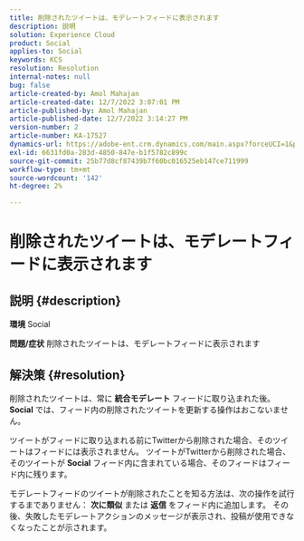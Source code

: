 ```yaml
---
title: 削除されたツイートは、モデレートフィードに表示されます
description: 説明
solution: Experience Cloud
product: Social
applies-to: Social
keywords: KCS
resolution: Resolution
internal-notes: null
bug: false
article-created-by: Amol Mahajan
article-created-date: 12/7/2022 3:07:01 PM
article-published-by: Amol Mahajan
article-published-date: 12/7/2022 3:14:27 PM
version-number: 2
article-number: KA-17527
dynamics-url: https://adobe-ent.crm.dynamics.com/main.aspx?forceUCI=1&pagetype=entityrecord&etn=knowledgearticle&id=414e15c8-4076-ed11-81aa-6045bd006a22
exl-id: 6631fd0a-283d-4850-847e-b1f5782c899c
source-git-commit: 25b77d8cf87439b7f60bc016525eb147ce711999
workflow-type: tm+mt
source-wordcount: '142'
ht-degree: 2%

---
```


# 削除されたツイートは、モデレートフィードに表示されます

## 説明 {#description}

<b>環境</b>
Social


<b>問題/症状</b>
削除されたツイートは、モデレートフィードに表示されます


## 解決策 {#resolution}


削除されたツイートは、常に <b>統合モデレート</b> フィードに取り込まれた後。 <b>Social</b> では、フィード内の削除されたツイートを更新する操作はおこないません。

ツイートがフィードに取り込まれる前にTwitterから削除された場合、そのツイートはフィードには表示されません。 ツイートがTwitterから削除された場合、そのツイートが <b>Social</b> フィード内に含まれている場合、そのフィードはフィード内に残ります。

モデレートフィードのツイートが削除されたことを知る方法は、次の操作を試行するまでありません： <b>次に類似</b> または <b>返信</b> をフィード内に追加します。 その後、失敗したモデレートアクションのメッセージが表示され、投稿が使用できなくなったことが示されます。
